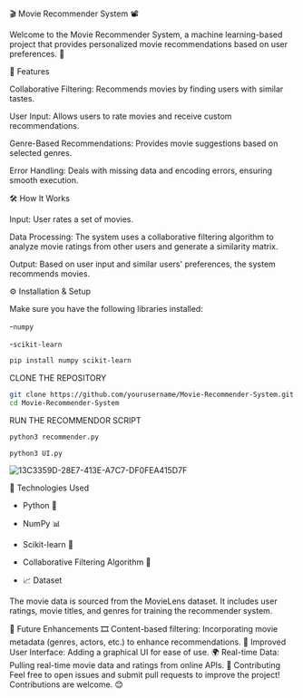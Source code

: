 🎬 Movie Recommender System 📽️

Welcome to the Movie Recommender System, a machine learning-based project that provides personalized movie recommendations based on user preferences. 🚀


🌟 Features


Collaborative Filtering: Recommends movies by finding users with similar tastes.

User Input: Allows users to rate movies and receive custom recommendations.

Genre-Based Recommendations: Provides movie suggestions based on selected genres.

Error Handling: Deals with missing data and encoding errors, ensuring smooth execution.

🛠️ How It Works


Input: User rates a set of movies.

Data Processing: The system uses a collaborative filtering algorithm to analyze movie ratings from other users and generate a similarity matrix.

Output: Based on user input and similar users' preferences, the system recommends movies.


⚙️ Installation & Setup

Make sure you have the following libraries installed:

-`numpy`

-`scikit-learn`

```bash
pip install numpy scikit-learn

```

CLONE THE REPOSITORY

```bash
git clone https://github.com/yourusername/Movie-Recommender-System.git
cd Movie-Recommender-System
```
RUN THE RECOMMENDOR SCRIPT

```bash
python3 recommender.py
```
```bash
python3 UI.py
```



![13C3359D-28E7-413E-A7C7-DF0FEA415D7F](https://github.com/user-attachments/assets/ba19eac0-eb40-457a-931e-7914b64174c5)


🧠 Technologies Used
- Python 🐍

- NumPy 📊

- Scikit-learn 🤖

- Collaborative Filtering Algorithm 🧮

- 📈 Dataset

The movie data is sourced from the MovieLens dataset. It includes user ratings, movie titles, and genres for training the recommender system.

🚀 Future Enhancements
🎞️ Content-based filtering: Incorporating movie metadata (genres, actors, etc.) to enhance recommendations.
🏅 Improved User Interface: Adding a graphical UI for ease of use.
🌍 Real-time Data: Pulling real-time movie data and ratings from online APIs.
🤝 Contributing
Feel free to open issues and submit pull requests to improve the project! Contributions are welcome. 😊
